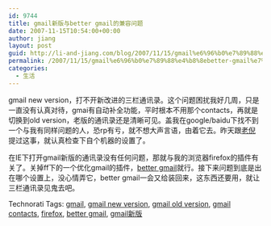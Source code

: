 ```yaml
---
id: 9744
title: gmail新版与better gmail的兼容问题
date: 2007-11-15T10:54:00+00:00
author: jiang
layout: post
guid: http://li-and-jiang.com/blog/2007/11/15/gmail%e6%96%b0%e7%89%88%e4%b8%8ebetter-gmail%e7%9a%84%e5%85%bc%e5%ae%b9%e9%97%ae%e9%a2%98/
permalink: /2007/11/15/gmail%e6%96%b0%e7%89%88%e4%b8%8ebetter-gmail%e7%9a%84%e5%85%bc%e5%ae%b9%e9%97%ae%e9%a2%98/
categories:
  - 生活
---
```

gmail new version，打不开新改进的三栏通讯录。这个问题困扰我好几周，只是一直没有认真对待，gmai有自动补全功能，平时根本不用那个contacts，再就是切换到old version，老版的通讯录还是清晰可见。盖我在google/baidu下找不到一个与我有同样问题的人，恐rp有亏，就不想大声言语，由着它去。昨天跟<a href="http://cleverni1983.spaces.live.com/" target="_blank">老倪</a>提过这事，就认真检查下自个机器的设置了。 

在IE下打开gmail新版的通讯录没有任何问题，那就与我的浏览器firefox的插件有关了。关掉ff下的一个优化gmail的插件，<a href="https://addons.mozilla.org/en-US/firefox/addon/4866" target="_blank">better gmail</a>就行。接下来问题到底是出在哪个设置上，没心情弄它，better gmail一会又给装回来，这东西还要用，就让三栏通讯录见鬼去吧。 

<div style="padding-right:0px;display:inline;padding-left:0px;padding-bottom:0px;margin:0px;padding-top:0px">
  Technorati Tags: <a href="http://technorati.com/tags/gmail" rel="tag">gmail</a>, <a href="http://technorati.com/tags/gmail new version" rel="tag">gmail new version</a>, <a href="http://technorati.com/tags/gmail old version" rel="tag">gmail old version</a>, <a href="http://technorati.com/tags/gmail contacts" rel="tag">gmail contacts</a>, <a href="http://technorati.com/tags/firefox" rel="tag">firefox</a>, <a href="http://technorati.com/tags/better gmail" rel="tag">better gmail</a>, <a href="http://technorati.com/tags/gmail%e6%96%b0%e7%89%88" rel="tag">gmail新版</a>
</div>